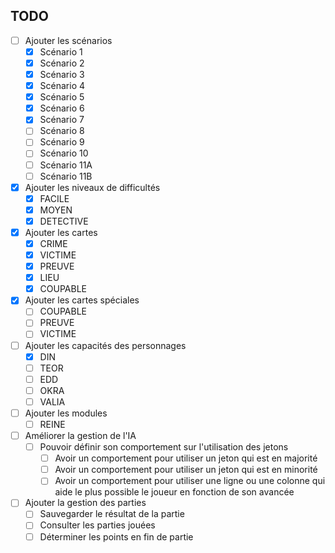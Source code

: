 ## TODO
- [ ] Ajouter les scénarios
  - [x] Scénario 1
  - [x] Scénario 2
  - [x] Scénario 3
  - [x] Scénario 4
  - [x] Scénario 5
  - [x] Scénario 6
  - [x] Scénario 7
  - [ ] Scénario 8
  - [ ] Scénario 9
  - [ ] Scénario 10
  - [ ] Scénario 11A
  - [ ] Scénario 11B
- [x] Ajouter les niveaux de difficultés
  - [x] FACILE
  - [x] MOYEN
  - [x] DETECTIVE
- [x] Ajouter les cartes
  - [x] CRIME
  - [x] VICTIME
  - [x] PREUVE
  - [x] LIEU
  - [x] COUPABLE
- [x] Ajouter les cartes spéciales
  - [ ] COUPABLE
  - [ ] PREUVE
  - [ ] VICTIME
- [ ] Ajouter les capacités des personnages
  - [x] DIN
  - [ ] TEOR
  - [ ] EDD
  - [ ] OKRA
  - [ ] VALIA
- [ ] Ajouter les modules
  - [ ] REINE
- [ ] Améliorer la gestion de l'IA
  - [ ] Pouvoir définir son comportement sur l'utilisation des jetons
    - [ ] Avoir un comportement pour utiliser un jeton qui est en majorité
    - [ ] Avoir un comportement pour utiliser un jeton qui est en minorité
    - [ ] Avoir un comportement pour utiliser une ligne ou une colonne qui aide le plus possible le joueur en fonction de son avancée
- [ ] Ajouter la gestion des parties 
  - [ ] Sauvegarder le résultat de la partie
  - [ ] Consulter les parties jouées
  - [ ] Déterminer les points en fin de partie
